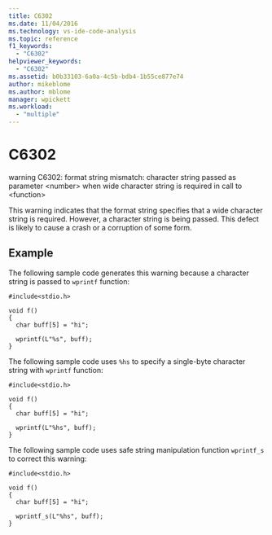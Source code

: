 ```yaml
---
title: C6302
ms.date: 11/04/2016
ms.technology: vs-ide-code-analysis
ms.topic: reference
f1_keywords:
  - "C6302"
helpviewer_keywords:
  - "C6302"
ms.assetid: b0b33103-6a0a-4c5b-bdb4-1b55ce877e74
author: mikeblome
ms.author: mblome
manager: wpickett
ms.workload:
  - "multiple"
---
```

# C6302
warning C6302: format string mismatch: character string passed as parameter \<number> when wide character string is required in call to \<function>

 This warning indicates that the format string specifies that a wide character string is required. However, a character string is being passed. This defect is likely to cause a crash or a corruption of some form.

## Example
 The following sample code generates this warning because a character string is passed to `wprintf` function:

```
#include<stdio.h>

void f()
{
  char buff[5] = "hi";

  wprintf(L"%s", buff);
}
```

 The following sample code uses `%hs` to specify a single-byte character string with `wprintf` function:

```
#include<stdio.h>

void f()
{
  char buff[5] = "hi";

  wprintf(L"%hs", buff);
}
```

 The following sample code uses safe string manipulation function `wprintf_s` to correct this warning:

```
#include<stdio.h>

void f()
{
  char buff[5] = "hi";

  wprintf_s(L"%hs", buff);
}
```